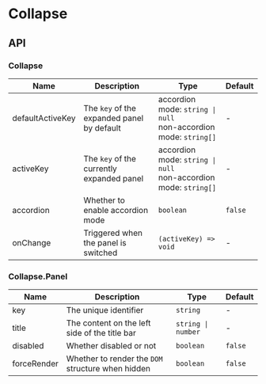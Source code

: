 # Collapse

<code src="./demos/index.tsx"></code>

## API

### Collapse

| Name             | Description                                | Type                                                                 | Default |
| ---------------- | ------------------------------------------ | -------------------------------------------------------------------- | ------- |
| defaultActiveKey | The `key` of the expanded panel by default | accordion mode: `string \| null` <br/>non-accordion mode: `string[]` | -       |
| activeKey        | The `key` of the currently expanded panel  | accordion mode: `string \| null` <br/>non-accordion mode: `string[]` | -       |
| accordion        | Whether to enable accordion mode           | `boolean`                                                            | `false` |
| onChange         | Triggered when the panel is switched       | `(activeKey) => void`                                                | -       |

### Collapse.Panel

| Name        | Description                                       | Type               | Default |
| ----------- | ------------------------------------------------- | ------------------ | ------- |
| key         | The unique identifier                             | `string`           | -       |
| title       | The content on the left side of the title bar     | `string \| number` | -       |
| disabled    | Whether disabled or not                           | `boolean`          | `false` |
| forceRender | Whether to render the `DOM` structure when hidden | `boolean`          | `false` |
